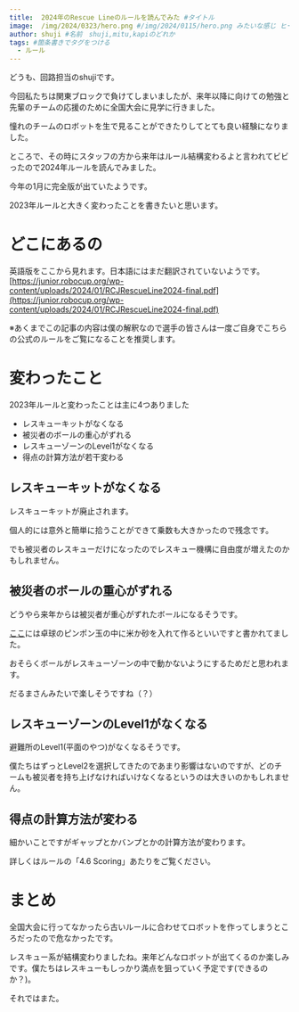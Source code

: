 ```yaml
---
title:  2024年のRescue Lineのルールを読んでみた #タイトル
image:  /img/2024/0323/hero.png #/img/2024/0115/hero.png みたいな感じ ヒーロー画像
author: shuji #名前　shuji,mitu,kapiのどれか
tags: #箇条書きでタグをつける
  - ルール
---
```


どうも、回路担当のshujiです。

今回私たちは関東ブロックで負けてしまいましたが、来年以降に向けての勉強と先輩のチームの応援のために全国大会に見学に行きました。

憧れのチームのロボットを生で見ることができたりしてとても良い経験になりました。

ところで、その時にスタッフの方から来年はルール結構変わるよと言われてビビったので2024年ルールを読んでみました。

今年の1月に完全版が出ていたようです。

2023年ルールと大きく変わったことを書きたいと思います。

# どこにあるの
英語版をここから見れます。日本語にはまだ翻訳されていないようです。
[https://junior.robocup.org/wp-content/uploads/2024/01/RCJRescueLine2024-final.pdf](https://junior.robocup.org/wp-content/uploads/2024/01/RCJRescueLine2024-final.pdf)

※あくまでこの記事の内容は僕の解釈なので選手の皆さんは一度ご自身でこちらの公式のルールをご覧になることを推奨します。

# 変わったこと

2023年ルールと変わったことは主に4つありました

- レスキューキットがなくなる
- 被災者のボールの重心がずれる
- レスキューゾーンのLevel1がなくなる
- 得点の計算方法が若干変わる

## レスキューキットがなくなる

レスキューキットが廃止されます。

個人的には意外と簡単に拾うことができて乗数も大きかったので残念です。

でも被災者のレスキューだけになったのでレスキュー機構に自由度が増えたのかもしれません。

## 被災者のボールの重心がずれる

どうやら来年からは被災者が重心がずれたボールになるそうです。

[ここ](https://rescue.rcj.cloud/events/2024/Weighted_Victims_Definition_and_Build_Guide.pdf)には卓球のピンポン玉の中に米か砂を入れて作るといいですと書かれてました。

おそらくボールがレスキューゾーンの中で動かないようにするためだと思われます。

だるまさんみたいで楽しそうですね（？）

## レスキューゾーンのLevel1がなくなる

避難所のLevel1(平面のやつ)がなくなるそうです。

僕たちはずっとLevel2を選択してきたのであまり影響はないのですが、どのチームも被災者を持ち上げなければいけなくなるというのは大きいのかもしれません。

## 得点の計算方法が変わる

細かいことですがギャップとかバンプとかの計算方法が変わります。

詳しくはルールの「4.6 Scoring」あたりをご覧ください。

# まとめ

全国大会に行ってなかったら古いルールに合わせてロボットを作ってしまうところだったので危なかったです。

レスキュー系が結構変わりましたね。来年どんなロボットが出てくるのか楽しみです。僕たちはレスキューもしっかり満点を狙っていく予定です(できるのか？)。

それではまた。






